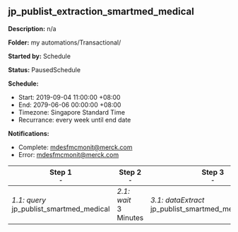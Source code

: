 ## jp_publist_extraction_smartmed_medical

**Description:** n/a

**Folder:** my automations/Transactional/

**Started by:** Schedule

**Status:** PausedSchedule

**Schedule:**

* Start: 2019-09-04 11:00:00 +08:00
* End: 2079-06-06 00:00:00 +08:00
* Timezone: Singapore Standard Time
* Recurrance: every week until end date

**Notifications:**

* Complete: mdesfmcmonit@merck.com
* Error: mdesfmcmonit@merck.com

| Step 1<br>_<small>-</small>_ | Step 2<br>_<small>-</small>_ | Step 3<br>_<small>-</small>_ | Step 4<br>_<small>-</small>_ |
| --- | --- | --- | --- |
| _1.1: query_<br>jp_publist_smartmed_medical | _2.1: wait_<br>3 Minutes | _3.1: dataExtract_<br>jp_publist_smartmed_medical_extract | _4.1: fileTransfer_<br>jp_publist_smartmed_medical_transfer |
